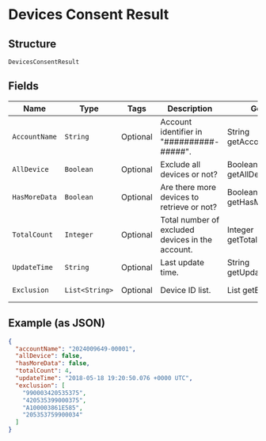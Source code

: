 
# Devices Consent Result

## Structure

`DevicesConsentResult`

## Fields

| Name | Type | Tags | Description | Getter | Setter |
|  --- | --- | --- | --- | --- | --- |
| `AccountName` | `String` | Optional | Account identifier in "##########-#####". | String getAccountName() | setAccountName(String accountName) |
| `AllDevice` | `Boolean` | Optional | Exclude all devices or not? | Boolean getAllDevice() | setAllDevice(Boolean allDevice) |
| `HasMoreData` | `Boolean` | Optional | Are there more devices to retrieve or not? | Boolean getHasMoreData() | setHasMoreData(Boolean hasMoreData) |
| `TotalCount` | `Integer` | Optional | Total number of excluded devices in the account. | Integer getTotalCount() | setTotalCount(Integer totalCount) |
| `UpdateTime` | `String` | Optional | Last update time. | String getUpdateTime() | setUpdateTime(String updateTime) |
| `Exclusion` | `List<String>` | Optional | Device ID list. | List<String> getExclusion() | setExclusion(List<String> exclusion) |

## Example (as JSON)

```json
{
  "accountName": "2024009649-00001",
  "allDevice": false,
  "hasMoreData": false,
  "totalCount": 4,
  "updateTime": "2018-05-18 19:20:50.076 +0000 UTC",
  "exclusion": [
    "990003420535375",
    "420535399000375",
    "A100003861E585",
    "205353759900034"
  ]
}
```

